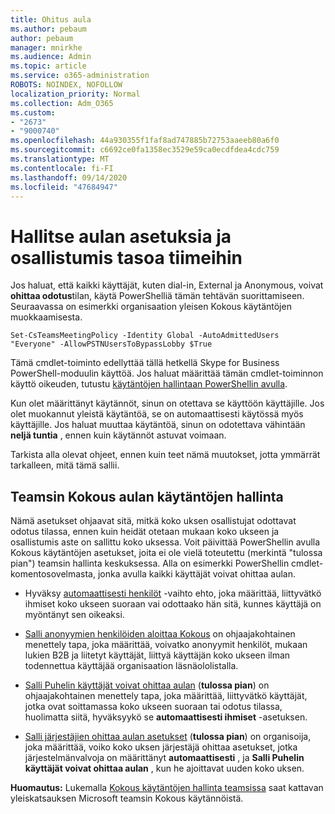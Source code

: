```yaml
---
title: Ohitus aula
ms.author: pebaum
author: pebaum
manager: mnirkhe
ms.audience: Admin
ms.topic: article
ms.service: o365-administration
ROBOTS: NOINDEX, NOFOLLOW
localization_priority: Normal
ms.collection: Adm_O365
ms.custom:
- "2673"
- "9000740"
ms.openlocfilehash: 44a930355f1faf8ad747885b72753aaeeb80a6f0
ms.sourcegitcommit: c6692ce0fa1358ec3529e59ca0ecdfdea4cdc759
ms.translationtype: MT
ms.contentlocale: fi-FI
ms.lasthandoff: 09/14/2020
ms.locfileid: "47684947"
---
```

# <a name="control-lobby-settings-and-level-of-participation-in-teams"></a>Hallitse aulan asetuksia ja osallistumis tasoa tiimeihin

Jos haluat, että kaikki käyttäjät, kuten dial-in, External ja Anonymous, voivat **ohittaa odotus**tilan, käytä PowerShelliä tämän tehtävän suorittamiseen. Seuraavassa on esimerkki organisaation yleisen Kokous käytäntöjen muokkaamisesta.

`Set-CsTeamsMeetingPolicy -Identity Global -AutoAdmittedUsers "Everyone" -AllowPSTNUsersToBypassLobby $True`

Tämä cmdlet-toiminto edellyttää tällä hetkellä Skype for Business PowerShell-moduulin käyttöä. Jos haluat määrittää tämän cmdlet-toiminnon käyttö oikeuden, tutustu [käytäntöjen hallintaan PowerShellin avulla](https://docs.microsoft.com/microsoftteams/teams-powershell-overview#managing-policies-via-powershell).

Kun olet määrittänyt käytännöt, sinun on otettava se käyttöön käyttäjille. Jos olet muokannut yleistä käytäntöä, se on automaattisesti käytössä myös käyttäjille. Jos haluat muuttaa käytäntöä, sinun on odotettava vähintään **neljä tuntia** , ennen kuin käytännöt astuvat voimaan. 

Tarkista alla olevat ohjeet, ennen kuin teet nämä muutokset, jotta ymmärrät tarkalleen, mitä tämä sallii.


## <a name="understanding-teams-meeting-lobby-policy-controls"></a>Teamsin Kokous aulan käytäntöjen hallinta

Nämä asetukset ohjaavat sitä, mitkä koko uksen osallistujat odottavat odotus tilassa, ennen kuin heidät otetaan mukaan koko ukseen ja osallistumis aste on sallittu koko uksessa. Voit päivittää PowerShellin avulla Kokous käytäntöjen asetukset, joita ei ole vielä toteutettu (merkintä "tulossa pian") teamsin hallinta keskuksessa. Alla on esimerkki PowerShellin cmdlet-komentosovelmasta, jonka avulla kaikki käyttäjät voivat ohittaa aulan.

- Hyväksy [automaattisesti henkilöt](https://docs.microsoft.com/microsoftteams/meeting-policies-in-teams#automatically-admit-people) -vaihto ehto, joka määrittää, liittyvätkö ihmiset koko ukseen suoraan vai odottaako hän sitä, kunnes käyttäjä on myöntänyt sen oikeaksi.

- [Salli anonyymien henkilöiden aloittaa Kokous](https://docs.microsoft.com/microsoftteams/meeting-policies-in-teams#allow-anonymous-people-to-start-a-meeting) on ohjaajakohtainen menettely tapa, joka määrittää, voivatko anonyymit henkilöt, mukaan lukien B2B ja liitetyt käyttäjät, liittyä käyttäjän koko ukseen ilman todennettua käyttäjää organisaation läsnäololistalla.

- [Salli Puhelin käyttäjät voivat ohittaa aulan](https://docs.microsoft.com/microsoftteams/meeting-policies-in-teams#allow-dial-in-users-to-bypass-the-lobby-coming-soon) (**tulossa pian**) on ohjaajakohtainen menettely tapa, joka määrittää, liittyvätkö käyttäjät, jotka ovat soittamassa koko ukseen suoraan tai odotus tilassa, huolimatta siitä, hyväksyykö se **automaattisesti ihmiset** -asetuksen.

- [Salli järjestäjien ohittaa aulan asetukset](https://docs.microsoft.com/microsoftteams/meeting-policies-in-teams#allow-organizers-to-override-lobby-settings-coming-soon) (**tulossa pian**) on organisoija, joka määrittää, voiko koko uksen järjestäjä ohittaa asetukset, jotka järjestelmänvalvoja on määrittänyt **automaattisesti** , ja **Salli Puhelin käyttäjät voivat ohittaa aulan** , kun he ajoittavat uuden koko uksen.

**Huomautus:** Lukemalla [Kokous käytäntöjen hallinta teamsissa](https://docs.microsoft.com/microsoftteams/meeting-policies-in-teams) saat kattavan yleiskatsauksen Microsoft teamsin Kokous käytännöistä.
